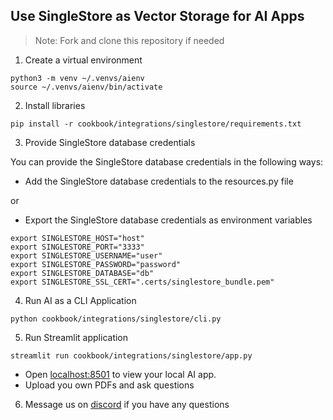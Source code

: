 ## Use SingleStore as Vector Storage for AI Apps

> Note: Fork and clone this repository if needed

1. Create a virtual environment

```shell
python3 -m venv ~/.venvs/aienv
source ~/.venvs/aienv/bin/activate
```

2. Install libraries

```shell
pip install -r cookbook/integrations/singlestore/requirements.txt
```

3. Provide SingleStore database credentials

You can provide the SingleStore database credentials in the following ways:

- Add the SingleStore database credentials to the resources.py file

or

- Export the SingleStore database credentials as environment variables

```shell
export SINGLESTORE_HOST="host"
export SINGLESTORE_PORT="3333"
export SINGLESTORE_USERNAME="user"
export SINGLESTORE_PASSWORD="password"
export SINGLESTORE_DATABASE="db"
export SINGLESTORE_SSL_CERT=".certs/singlestore_bundle.pem"
```

4. Run AI as a CLI Application

```shell
python cookbook/integrations/singlestore/cli.py
```

5. Run Streamlit application

```shell
streamlit run cookbook/integrations/singlestore/app.py
```

- Open [localhost:8501](http://localhost:8501) to view your local AI app.
- Upload you own PDFs and ask questions

6. Message us on [discord](https://discord.gg/4MtYHHrgA8) if you have any questions
